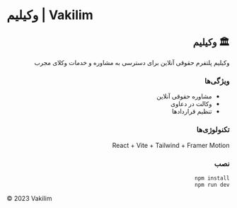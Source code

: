# وکیلیم | Vakilim

<div dir="rtl">

## 🏛️ وکیلیم

وکیلیم پلتفرم حقوقی آنلاین برای دسترسی به مشاوره و خدمات وکلای مجرب

### ویژگی‌ها
- مشاوره حقوقی آنلاین
- وکالت در دعاوی
- تنظیم قراردادها

### تکنولوژی‌ها
React + Vite + Tailwind + Framer Motion

### نصب
```bash
npm install
npm run dev
```

</div>

© 2023 Vakilim
